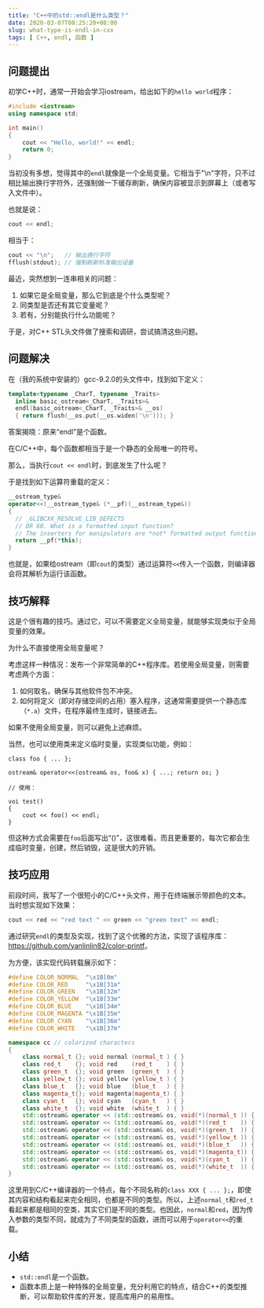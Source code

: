```yaml
---
title: "C++中的std::endl是什么类型？"
date: 2020-03-07T08:25:20+08:00
slug: what-type-is-endl-in-cxx
tags: [ C++, endl, 函数 ]
---
```


## 问题提出

初学C++时，通常一开始会学习iostream，给出如下的`hello world`程序：

```cpp
#include <iostream>
using namespace std;

int main()
{
    cout << "Hello, world!" << endl;
    return 0;
}
```

当初没有多想，觉得其中的`endl`就像是一个全局变量。它相当于"\n"字符，只不过相比输出换行字符外，还强制做一下缓存刷新，确保内容被显示到屏幕上（或者写入文件中）。

也就是说：

```cpp
cout << endl;
```

相当于：

```cpp
cout << "\n";   // 输出换行字符
fflush(stdout); // 强制刷新标准输出设备
```

最近，突然想到一连串相关的问题：

1. 如果它是全局变量，那么它到底是个什么类型呢？
2. 同类型是否还有其它变量呢？
3. 若有，分别能执行什么功能呢？

于是，对C++ STL头文件做了搜索和调研，尝试搞清这些问题。

## 问题解决

在（我的系统中安装的）gcc-9.2.0的头文件中，找到如下定义：

```cpp
template<typename _CharT, typename _Traits>
  inline basic_ostream<_CharT, _Traits>&
  endl(basic_ostream<_CharT, _Traits>& __os)
  { return flush(__os.put(__os.widen('\n'))); }
```

答案揭晓：原来“endl”是个函数。

在C/C++中，每个函数都相当于是一个静态的全局唯一的符号。

那么，当执行`cout << endl`时，到底发生了什么呢？

于是找到如下运算符重载的定义：

```cpp
__ostream_type&
operator<<(__ostream_type& (*__pf)(__ostream_type&))
{
  // _GLIBCXX_RESOLVE_LIB_DEFECTS
  // DR 60. What is a formatted input function?
  // The inserters for manipulators are *not* formatted output functions.
  return __pf(*this);
}
```

也就是，如果给ostream（即`cout`的类型）通过运算符`<<`传入一个函数，则编译器会将其解析为运行该函数。

## 技巧解释

这是个很有趣的技巧。通过它，可以不需要定义全局变量，就能够实现类似于全局变量的效果。

为什么不直接使用全局变量呢？

考虑这样一种情况：发布一个非常简单的C++程序库。若使用全局变量，则需要考虑两个方面：

1. 如何取名，确保与其他软件包不冲突。
2. 如何将定义（即对存储空间的占用）塞入程序，这通常需要提供一个静态库（`*.a`）文件，在程序最终生成时，链接进去。

如果不使用全局变量，则可以避免上述麻烦。

当然，也可以使用类来定义临时变量，实现类似功能，例如：

```
class foo { ... };

ostream& operator<<(ostream& os, foo& x) { ...; return os; }

// 使用：

voi test()
{
    cout << foo() << endl;
}
```

但这种方式会需要在`foo`后面写出“()”，这很难看。而且更重要的，每次它都会生成临时变量，创建，然后销毁，这是很大的开销。

## 技巧应用

前段时间，我写了一个很短小的C/C++头文件，用于在终端展示带颜色的文本。当时想实现如下效果：

```cpp
cout << red << "red text " << green << "green text" << endl;
```

通过研究`endl`的类型及实现，找到了这个优雅的方法，实现了该程序库：<https://github.com/yanlinlin82/color-printf>。

为方便，该实现代码转载展示如下：

```cpp
#define COLOR_NORMAL  "\x1B[0m"
#define COLOR_RED     "\x1B[31m"
#define COLOR_GREEN   "\x1B[32m"
#define COLOR_YELLOW  "\x1B[33m"
#define COLOR_BLUE    "\x1B[34m"
#define COLOR_MAGENTA "\x1B[35m"
#define COLOR_CYAN    "\x1B[36m"
#define COLOR_WHITE   "\x1B[37m"

namespace cc // colorized characters
{
	class normal_t {}; void normal (normal_t ) { }
	class red_t    {}; void red    (red_t    ) { }
	class green_t  {}; void green  (green_t  ) { }
	class yellow_t {}; void yellow (yellow_t ) { }
	class blue_t   {}; void blue   (blue_t   ) { }
	class magenta_t{}; void magenta(magenta_t) { }
	class cyan_t   {}; void cyan   (cyan_t   ) { }
	class white_t  {}; void white  (white_t  ) { }
	std::ostream& operator << (std::ostream& os, void(*)(normal_t )) { return (os << COLOR_NORMAL ); }
	std::ostream& operator << (std::ostream& os, void(*)(red_t    )) { return (os << COLOR_RED    ); }
	std::ostream& operator << (std::ostream& os, void(*)(green_t  )) { return (os << COLOR_GREEN  ); }
	std::ostream& operator << (std::ostream& os, void(*)(yellow_t )) { return (os << COLOR_YELLOW ); }
	std::ostream& operator << (std::ostream& os, void(*)(blue_t   )) { return (os << COLOR_BLUE   ); }
	std::ostream& operator << (std::ostream& os, void(*)(magenta_t)) { return (os << COLOR_MAGENTA); }
	std::ostream& operator << (std::ostream& os, void(*)(cyan_t   )) { return (os << COLOR_CYAN   ); }
	std::ostream& operator << (std::ostream& os, void(*)(white_t  )) { return (os << COLOR_WHITE  ); }
}
```

这里用到C/C++编译器的一个特点，每个不同名称的`class XXX { ... };`，即使其内容和结构看起来完全相同，也都是不同的类型。所以，上述`normal_t`和`red_t`看起来都是相同的空类，其实它们是不同的类型。也因此，`normal`和`red`，因为传入参数的类型不同，就成为了不同类型的函数，进而可以用于`operator<<`的重载。

## 小结

* `std::endl`是一个函数。
* 函数本质上是一种特殊的全局变量，充分利用它的特点，结合C++的类型推断，可以帮助软件库的开发，提高库用户的易用性。
